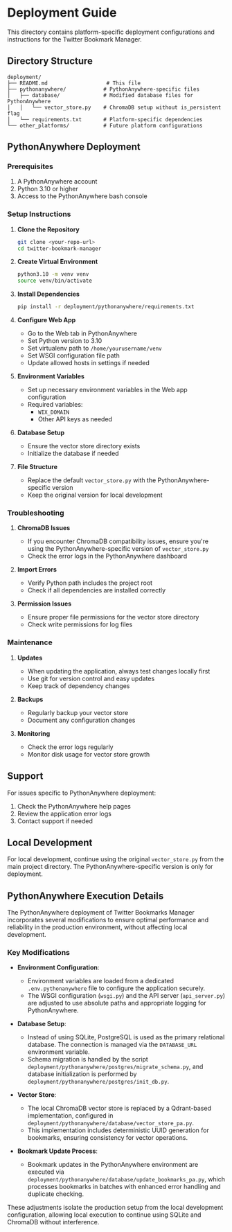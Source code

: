 # Deployment Guide

This directory contains platform-specific deployment configurations and instructions for the Twitter Bookmark Manager.

## Directory Structure
```
deployment/
├── README.md                   # This file
├── pythonanywhere/            # PythonAnywhere-specific files
│   ├── database/              # Modified database files for PythonAnywhere
│   │   └── vector_store.py    # ChromaDB setup without is_persistent flag
│   └── requirements.txt       # Platform-specific dependencies
└── other_platforms/           # Future platform configurations
```

## PythonAnywhere Deployment

### Prerequisites
1. A PythonAnywhere account
2. Python 3.10 or higher
3. Access to the PythonAnywhere bash console

### Setup Instructions

1. **Clone the Repository**
   ```bash
   git clone <your-repo-url>
   cd twitter-bookmark-manager
   ```

2. **Create Virtual Environment**
   ```bash
   python3.10 -m venv venv
   source venv/bin/activate
   ```

3. **Install Dependencies**
   ```bash
   pip install -r deployment/pythonanywhere/requirements.txt
   ```

4. **Configure Web App**
   - Go to the Web tab in PythonAnywhere
   - Set Python version to 3.10
   - Set virtualenv path to `/home/yourusername/venv`
   - Set WSGI configuration file path
   - Update allowed hosts in settings if needed

5. **Environment Variables**
   - Set up necessary environment variables in the Web app configuration
   - Required variables:
     - `WIX_DOMAIN`
     - Other API keys as needed

6. **Database Setup**
   - Ensure the vector store directory exists
   - Initialize the database if needed

7. **File Structure**
   - Replace the default `vector_store.py` with the PythonAnywhere-specific version
   - Keep the original version for local development

### Troubleshooting

1. **ChromaDB Issues**
   - If you encounter ChromaDB compatibility issues, ensure you're using the PythonAnywhere-specific version of `vector_store.py`
   - Check the error logs in the PythonAnywhere dashboard

2. **Import Errors**
   - Verify Python path includes the project root
   - Check if all dependencies are installed correctly

3. **Permission Issues**
   - Ensure proper file permissions for the vector store directory
   - Check write permissions for log files

### Maintenance

1. **Updates**
   - When updating the application, always test changes locally first
   - Use git for version control and easy updates
   - Keep track of dependency changes

2. **Backups**
   - Regularly backup your vector store
   - Document any configuration changes

3. **Monitoring**
   - Check the error logs regularly
   - Monitor disk usage for vector store growth

## Support

For issues specific to PythonAnywhere deployment:
1. Check the PythonAnywhere help pages
2. Review the application error logs
3. Contact support if needed

## Local Development

For local development, continue using the original `vector_store.py` from the main project directory. The PythonAnywhere-specific version is only for deployment.

<!-- New Section: PythonAnywhere Execution Details -->
## PythonAnywhere Execution Details

The PythonAnywhere deployment of Twitter Bookmarks Manager incorporates several modifications to ensure optimal performance and reliability in the production environment, without affecting local development.

### Key Modifications

- **Environment Configuration**:
  - Environment variables are loaded from a dedicated `.env.pythonanywhere` file to configure the application securely.
  - The WSGI configuration (`wsgi.py`) and the API server (`api_server.py`) are adjusted to use absolute paths and appropriate logging for PythonAnywhere.

- **Database Setup**:
  - Instead of using SQLite, PostgreSQL is used as the primary relational database. The connection is managed via the `DATABASE_URL` environment variable.
  - Schema migration is handled by the script `deployment/pythonanywhere/postgres/migrate_schema.py`, and database initialization is performed by `deployment/pythonanywhere/postgres/init_db.py`.

- **Vector Store**:
  - The local ChromaDB vector store is replaced by a Qdrant-based implementation, configured in `deployment/pythonanywhere/database/vector_store_pa.py`.
  - This implementation includes deterministic UUID generation for bookmarks, ensuring consistency for vector operations.

- **Bookmark Update Process**:
  - Bookmark updates in the PythonAnywhere environment are executed via `deployment/pythonanywhere/database/update_bookmarks_pa.py`, which processes bookmarks in batches with enhanced error handling and duplicate checking.

These adjustments isolate the production setup from the local development configuration, allowing local execution to continue using SQLite and ChromaDB without interference. 